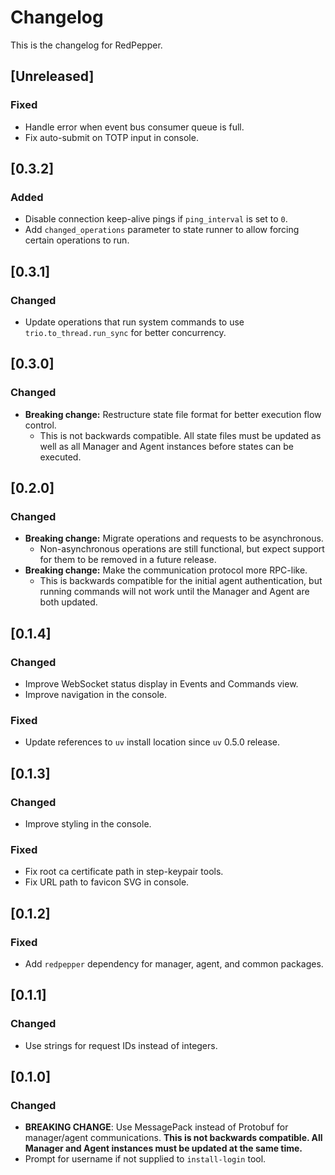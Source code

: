 # Changelog

This is the changelog for RedPepper.

## [Unreleased]

### Fixed

- Handle error when event bus consumer queue is full.
- Fix auto-submit on TOTP input in console.

## [0.3.2]

### Added

- Disable connection keep-alive pings if `ping_interval` is set to `0`.
- Add `changed_operations` parameter to state runner to allow forcing certain operations to run.

## [0.3.1]

### Changed

- Update operations that run system commands to use `trio.to_thread.run_sync` for better concurrency.

## [0.3.0]

### Changed

- **Breaking change:** Restructure state file format for better execution flow control.
  - This is not backwards compatible. All state files must be updated as well as all
    Manager and Agent instances before states can be executed.

## [0.2.0]

### Changed

- **Breaking change:** Migrate operations and requests to be asynchronous.
  - Non-asynchronous operations are still functional, but expect support for them to
    be removed in a future release.
- **Breaking change:** Make the communication protocol more RPC-like.
  - This is backwards compatible for the initial agent authentication, but running commands
    will not work until the Manager and Agent are both updated.

## [0.1.4]

### Changed

- Improve WebSocket status display in Events and Commands view.
- Improve navigation in the console.

### Fixed

- Update references to `uv` install location since `uv` 0.5.0 release.

## [0.1.3]

### Changed

- Improve styling in the console.

### Fixed

- Fix root ca certificate path in step-keypair tools.
- Fix URL path to favicon SVG in console.

## [0.1.2]

### Fixed

- Add `redpepper` dependency for manager, agent, and common packages.

## [0.1.1]

### Changed

- Use strings for request IDs instead of integers.

## [0.1.0]

### Changed

- **BREAKING CHANGE**: Use MessagePack instead of Protobuf for manager/agent communications.
  **This is not backwards compatible. All Manager and Agent instances must be updated at the same time.**
- Prompt for username if not supplied to `install-login` tool.
